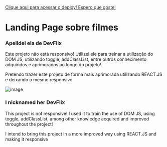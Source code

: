 <a href="https://landingpagedevflixsemresponsividade.netlify.app">Clique aqui para acessar o deploy! Espero que goste!</a>

<h1>Landing Page sobre filmes</h1>
<h3>Apelidei ela de DevFlix</h3>

<p>Este projeto não está responsivo! Utilizei ele para treinar a utilização do DOM JS, utilizando toggle, addClassList, entre outros conhecimento adquiridos e aprimorados ao longo do projeto!</p>
<p>Pretendo trazer este projeto de forma mais aprimorada utilizando REACT.JS e deixando o mesmo responsivo</p>


![image](https://github.com/DevGustavoGantois/Landing_Page_DevFlix/assets/123424700/b591ea49-fb72-4768-922e-65fbdb43864c)


<h3>I nicknamed her DevFlix</h3>

<p>This project is not responsive! I used it to train the use of DOM JS, using toggle, addClassList, among other knowledge acquired and improved throughout the project!</p>
<p>I intend to bring this project in a more improved way using REACT.JS and making it responsive</p>
